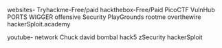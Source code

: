 websites-
Tryhackme-Free/paid
hackthebox-Free/Paid
PicoCTF
VulnHub
PORTS WIGGER
offensive Security PlayGrounds
rootme
overthewire
hackerSploit.academy

youtube-
network Chuck
david bombal
hack5
zSecurity
hackerSploit
